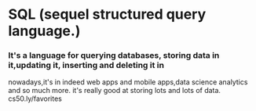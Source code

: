 # SQL (sequel structured query language.)

### It's a language for querying databases, storing data in it,updating it, inserting and deleting it in  

nowadays,it's in indeed web apps and mobile apps,data science analytics and so much more.
it's really good at storing lots and lots of data.
cs50.ly/favorites 